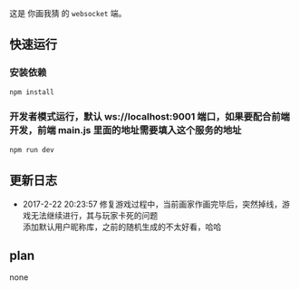 这是 你画我猜 的 `websocket` 端。

## 快速运行
### 安装依赖
```bash
npm install
```

### 开发者模式运行，默认 ws://localhost:9001 端口，如果要配合前端开发，前端 main.js 里面的地址需要填入这个服务的地址
```bash
npm run dev
```

## 更新日志
- 2017-2-22 20:23:57 修复游戏过程中，当前画家作画完毕后，突然掉线，游戏无法继续进行，其与玩家卡死的问题    
添加默认用户昵称库，之前的随机生成的不太好看，哈哈

## plan
none
